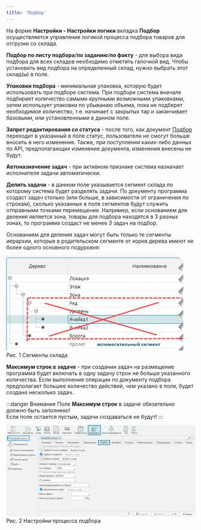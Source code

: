 ```yaml
---
title: 'Подбор'
---
```


На форме **Настройки - Настройки логики** вкладка **Подбор** осуществляется управление логикой процесса подбора товаров для отгрузки со склада.

**Подбор по листу подбора**/**по заданию**/**по факту** - для выбора вида подбора для всех складов необходимо отметить галочкой вид. 
Чтобы установить вид подбора на определенный склад, нужно выбрать этот склад(ы) в поле.

**Упаковки подбора** - минимальная упаковка, которую будет использовать при подборе система. 
При подборе система вначале подбирает количество самыми крупными возможными упаковками, затем использует упаковки по убыванию объема, 
пока не подберет необходимое количество, т.е. начинает с закрытых тар и заканчивает базовыми, или установленными в данном поле.

**Запрет редактирования со статуса** - после того, как документ [Подбор](../control/documents/selection.md) переходит в указанный в поле статус, 
пользователи не смогут больше вносить в него изменения. Также, при поступлении каких-либо данных по API, предполагающих изменение документа, изменения внесены не будут.

**Автоназначение задач** - при активном признаке система назначает исполнителя задачи автоматически.

**Делить задачи** - в данном поле указывается сегмент склада по которому система будет разделять задачи. По документу программа создаст задач столько 
(или больше, в зависимости от ограничения по строкам), сколько указанных в поле сегментов будут служить отправными точками перемещения. 
Например, если основанием для деления является зона, товары для подбора находятся  в 3 разных зонах, то программа создаст не менее 3 задач на подбор.

Основанием для деления задач могут быть только те сегменты иерархии, которые в родительском сегменте от корня дерева имеют не более одного основного подуровня:

![](img/selection1.png)  
Рис. 1 Сегменты склада

**Максимум строк в задаче** - при создании задач на размещение программа будет включать в одну задачу строк не больше указанного количества. 
Если выполнение операции по документу подбора предполагает большее количество действий, чем указано в поле, будет создано несколько задач.

:::danger Внимание
Поле **Максимум строк** в задаче обязательно должно быть заполнено!   
Если поле остается пустым, задачи создаваться не будут!
:::

![](img/selection2.png)  
Рис. 2 Настройки процесса подбора


